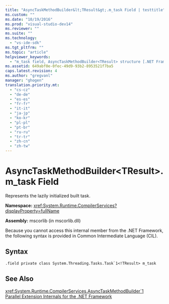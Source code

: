 ```yaml
---
title: "AsyncTaskMethodBuilder&lt;TResult&gt;.m_task Field | testtitle"
ms.custom: ""
ms.date: "10/19/2016"
ms.prod: "visual-studio-dev14"
ms.reviewer: ""
ms.suite: ""
ms.technology: 
  - "vs-ide-sdk"
ms.tgt_pltfrm: ""
ms.topic: "article"
helpviewer_keywords: 
  - "m_task field, AsyncTaskMethodBuilder<TResult> structure [.NET Framework debug engines]"
ms.assetid: 649abf0e-0fec-49d9-93b2-8953521f7ba5
caps.latest.revision: 4
ms.author: "gregvanl"
manager: "ghogen"
translation.priority.mt: 
  - "cs-cz"
  - "de-de"
  - "es-es"
  - "fr-fr"
  - "it-it"
  - "ja-jp"
  - "ko-kr"
  - "pl-pl"
  - "pt-br"
  - "ru-ru"
  - "tr-tr"
  - "zh-cn"
  - "zh-tw"
---
```

# AsyncTaskMethodBuilder&lt;TResult&gt;.m_task Field
Represents the lazily initialized built task.  
  
 **Namespace:** <xref:System.Runtime.CompilerServices?displayProperty=fullName>  
  
 **Assembly:** mscorlib (in mscorlib.dll)  
  
 Because you cannot access this internal member from the .NET Framework, the following syntax is provided in Common Intermediate Language (CIL).  
  
## Syntax  
  
```  
.field private class System.Threading.Tasks.Task`1<!TResult> m_task  
```  
  
## See Also  
 <xref:System.Runtime.CompilerServices.AsyncTaskMethodBuilder`1>   
 [Parallel Extension Internals for the .NET Framework](../extensibility-debugger/parallel-extension-internals-for-the-.net-framework.md)